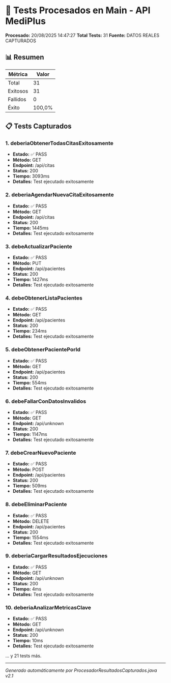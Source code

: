# 📄 Tests Procesados en Main - API MediPlus

**Procesado:** 20/08/2025 14:47:27
**Total Tests:** 31
**Fuente:** DATOS REALES CAPTURADOS

## 📊 Resumen

| Métrica | Valor |
|---------|-------|
| Total | 31 |
| Exitosos | 31 |
| Fallidos | 0 |
| Éxito | 100,0% |

## 📋 Tests Capturados

### 1. deberiaObtenerTodasCitasExitosamente

- **Estado:** ✅ PASS
- **Método:** GET
- **Endpoint:** /api/citas
- **Status:** 200
- **Tiempo:** 3093ms
- **Detalles:** Test ejecutado exitosamente

### 2. deberiaAgendarNuevaCitaExitosamente

- **Estado:** ✅ PASS
- **Método:** GET
- **Endpoint:** /api/citas
- **Status:** 200
- **Tiempo:** 1445ms
- **Detalles:** Test ejecutado exitosamente

### 3. debeActualizarPaciente

- **Estado:** ✅ PASS
- **Método:** PUT
- **Endpoint:** /api/pacientes
- **Status:** 200
- **Tiempo:** 1427ms
- **Detalles:** Test ejecutado exitosamente

### 4. debeObtenerListaPacientes

- **Estado:** ✅ PASS
- **Método:** GET
- **Endpoint:** /api/pacientes
- **Status:** 200
- **Tiempo:** 234ms
- **Detalles:** Test ejecutado exitosamente

### 5. debeObtenerPacientePorId

- **Estado:** ✅ PASS
- **Método:** GET
- **Endpoint:** /api/pacientes
- **Status:** 200
- **Tiempo:** 554ms
- **Detalles:** Test ejecutado exitosamente

### 6. debeFallarConDatosInvalidos

- **Estado:** ✅ PASS
- **Método:** GET
- **Endpoint:** /api/unknown
- **Status:** 200
- **Tiempo:** 1147ms
- **Detalles:** Test ejecutado exitosamente

### 7. debeCrearNuevoPaciente

- **Estado:** ✅ PASS
- **Método:** POST
- **Endpoint:** /api/pacientes
- **Status:** 200
- **Tiempo:** 509ms
- **Detalles:** Test ejecutado exitosamente

### 8. debeEliminarPaciente

- **Estado:** ✅ PASS
- **Método:** DELETE
- **Endpoint:** /api/pacientes
- **Status:** 200
- **Tiempo:** 1554ms
- **Detalles:** Test ejecutado exitosamente

### 9. deberiaCargarResultadosEjecuciones

- **Estado:** ✅ PASS
- **Método:** GET
- **Endpoint:** /api/unknown
- **Status:** 200
- **Tiempo:** 4ms
- **Detalles:** Test ejecutado exitosamente

### 10. deberiaAnalizarMetricasClave

- **Estado:** ✅ PASS
- **Método:** GET
- **Endpoint:** /api/unknown
- **Status:** 200
- **Tiempo:** 10ms
- **Detalles:** Test ejecutado exitosamente

... y 21 tests más.

---
*Generado automáticamente por ProcesadorResultadosCapturados.java v2.1*
